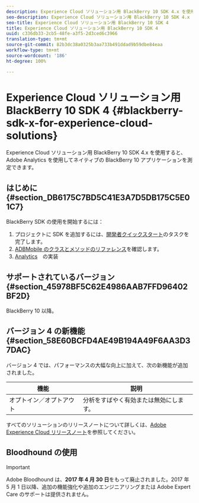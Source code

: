 ```yaml
---
description: Experience Cloud ソリューション用 BlackBerry 10 SDK 4.x を使用すると、Adobe Analytics を使用してネイティブの BlackBerry 10 アプリケーションを測定できます。
seo-description: Experience Cloud ソリューション用 BlackBerry 10 SDK 4.x を使用すると、Adobe Analytics を使用してネイティブの BlackBerry 10 アプリケーションを測定できます。
seo-title: Experience Cloud ソリューション用 BlackBerry 10 SDK 4
title: Experience Cloud ソリューション用 BlackBerry 10 SDK 4
uuid: c336db33-2cb5-48fe-a3f5-2d3ced6c3966
translation-type: tm+mt
source-git-commit: 82b3dc38a0325b3aa733b491ddad9b59dbe84eaa
workflow-type: tm+mt
source-wordcount: '186'
ht-degree: 100%

---
```



# Experience Cloud ソリューション用 BlackBerry 10 SDK 4 {#blackberry-sdk-x-for-experience-cloud-solutions}

Experience Cloud ソリューション用 BlackBerry 10 SDK 4.x を使用すると、Adobe Analytics を使用してネイティブの BlackBerry 10 アプリケーションを測定できます。

## はじめに {#section_DB6175C7BD5C41E3A7D5DB175C5E01C7}

BlackBerry SDK の使用を開始するには：

1. プロジェクトに SDK を追加するには、[開発者クイックスタート](/help/blackberry/dev-qs.md)のタスクを完了します。
1. [ADBMobile のクラスとメソッドのリファレンス](/help/blackberry/methods.md)を確認します。
1. [Analytics](/help/blackberry/analytics.md)　の実装

## サポートされているバージョン {#section_45978BF5C62E4986AAB7FFD96402BF2D}

BlackBerry 10 以降。

## バージョン 4 の新機能 {#section_58E60BCFD4AE49B194A49F6AA3D37DAC}

バージョン 4 では、パフォーマンスの大幅な向上に加えて、次の新機能が追加されました。

| 機能 | 説明 |
|--- |--- |
| オプトイン／オプトアウト | 分析をすばやく有効または無効にします。 |

すべてのソリューションのリリースノートについて詳しくは、[Adobe Experience Cloud リリースノート](https://docs.adobe.com/content/help/ja-JP/release-notes/experience-cloud/current.html)を参照してください。

## Bloodhound の使用

>[!IMPORTANT]
>
>Adobe Bloodhound は、**2017 年 4 月 30 日**&#x200B;をもって廃止されました。2017 年 5 月 1 日以降、追加の機能強化や追加のエンジニアリングまたは Adobe Expert Care のサポートは提供されません。
